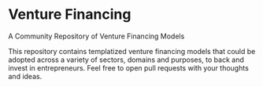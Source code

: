 # Venture Financing
A Community Repository of Venture Financing Models

This repository contains templatized venture financing models that could be adopted across a variety of sectors, domains and purposes, to back and invest in entrepreneurs. Feel free to open pull requests with your thoughts and ideas. 